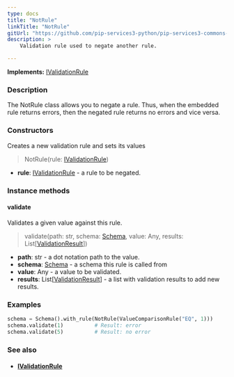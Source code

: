 ```yaml
---
type: docs
title: "NotRule"
linkTitle: "NotRule"
gitUrl: "https://github.com/pip-services3-python/pip-services3-commons-python"
description: >
    Validation rule used to negate another rule.

---
```


**Implements:** [IValidationRule](../ivalidation_rule)

### Description

The NotRule class allows you to negate a rule. Thus, when the embedded rule returns errors, then the negated rule returns no errors and vice versa.

### Constructors
Creates a new validation rule and sets its values

> NotRule(rule: [IValidationRule](../ivalidation_rule))

- **rule**: [IValidationRule](../ivalidation_rule) - a rule to be negated.



### Instance methods

#### validate
Validates a given value against this rule.

> validate(path: str, schema: [Schema](../schema), value: Any, results: List[[ValidationResult](../validation_result)])

- **path**: str - a dot notation path to the value.
- **schema**: [Schema](../schema) - a schema this rule is called from
- **value**: Any - a value to be validated.
- **results**: List[[ValidationResult](../validation_result)] - a list with validation results to add new results.

### Examples
```python
schema = Schema().with_rule(NotRule(ValueComparisonRule("EQ", 1)))
schema.validate(1)          # Result: error
schema.validate(5)          # Result: no error

```

### See also
- #### [IValidationRule](../ivalidation_rule)
